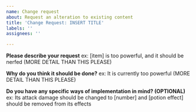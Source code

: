```yaml
---
name: Change request
about: Request an alteration to existing content
title: 'Change Request: INSERT TITLE'
labels: ''
assignees: ''

---
```


**Please describe your request**
ex: [item] is too powerful, and it should be nerfed (MORE DETAIL THAN THIS PLEASE)

**Why do you think it should be done?**
ex: It is currently too powerful (MORE DETAIL THAN THIS PLEASE)

**Do you have any specific ways of implementation in mind? (OPTIONAL)**
ex: Its attack damage should be changed to [number] and [potion effect] should be removed from its effects
